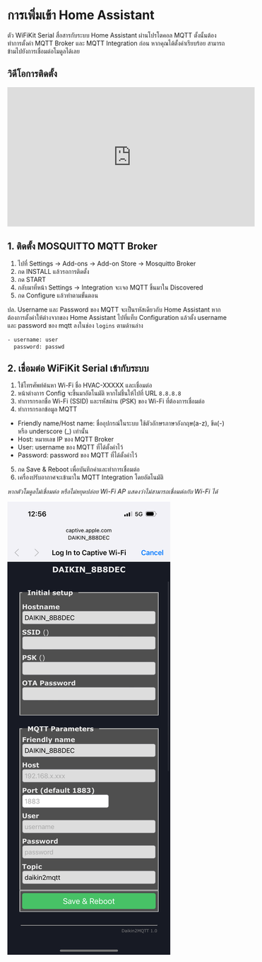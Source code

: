 # การเพิ่มเข้า Home Assistant
ตัว WiFiKit Serial สื่อสารกับระบบ Home Assistant ผ่านโปรโตคอล MQTT ตั้งนั้นต้องทำการตั้งค่า MQTT Broker และ MQTT Integration ก่อน หากคุณได้ตั้งค่าเรียบร้อย สามารถข้ามไปยังการเชื่อมต่อโมดูลได้เลย

## วิดีโอการติดตั้ง
<iframe width="560" height="315" src="https://www.youtube.com/embed/uPHk5j-ZJIM?si=KHFE2BC38sMSddzB" title="YouTube video player" frameborder="0" allow="accelerometer; autoplay; clipboard-write; encrypted-media; gyroscope; picture-in-picture; web-share" referrerpolicy="strict-origin-when-cross-origin" allowfullscreen></iframe>

## 1. ติดตั้ง MOSQUITTO MQTT Broker
1. ไปที่ Settings -> Add-ons -> Add-on Store -> Mosquitto Broker
2. กด INSTALL แล้วรอการติดตั้ง
3. กด START
4. กลับมาที่หน้า Settings -> Integration จะเจอ MQTT ขึ้นมาใน Discovered
5. กด Configure แล้วทำตามขั้นตอน

ปล. Username และ Password ของ MQTT จะเป็นรหัสเดียวกับ Home Assistant หากต้องการตั้งค่าให้ต่างจากของ Home Assistant ไปที่แท็บ Configuration แล้วตั้ง username และ password ของ mqtt ลงในช่อง `logins` ตามด้านล่าง

```
- username: user
  password: passwd
```

## 2. เชื่อมต่อ WiFiKit Serial เข้ากับระบบ
1. ใช้โทรศัพท์ค้นหา Wi-Fi ชื่อ HVAC-XXXXX และเชื่อมต่อ
2. หน้าต่างการ Config จะขึ้นมาอัตโนมัติ หากไม่ชึ้นให้ไปที่ URL `8.8.8.8`
3. ทำการกรอกชื่อ Wi-Fi (SSID) และรหัสผ่าน (PSK) ของ Wi-Fi ที่ต้องการเชื่อมต่อ
4. ทำการกรอกข้อมูล MQTT
- Friendly name/Host name: ชื่ออุปกรณ์ในระบบ ใช้ตัวอักษรภาษาอังกฤษ(a-z), ขีด(-) หรือ underscore (_) เท่านั้น
- Host: หมายเลข IP ของ MQTT Broker
- User: username ของ MQTT ที่ได้ตั้งค่าไว้
- Password: password ของ MQTT ที่ได้ตั้งค่าไว้
5. กด Save & Reboot เพื่อบันทึกค่าและทำการเชื่อมต่อ 
6. เครื่องปรับอากาศจะเข้ามาใน MQTT Integration โดยอัตโนมัติ

*หากตัวโมดูลไม่เชื่อมต่อ หรือไม่หยุดปล่อย Wi-Fi AP แสดงว่าไม่สามารถเชื่อมต่อกับ Wi-Fi ได้*

![ap-screenshot](/img/setup_captive.png ':size=20%')

